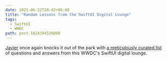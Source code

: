 ```yaml
---
date: 2021-06-22T20:42+00:00
title: "Random Lessons from the SwiftUI Digital Lounge"
tags:
  - SwiftUI
  - WWDC
path: post-1624394526000
---
```


[Javier](https://twitter.com/SwiftUILab) once again knocks it out of the park with [a meticulously curated list](https://swiftui-lab.com/random-lessons/)
of questions and answers from this WWDC's SwiftUI digital lounge.
